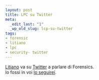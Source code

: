 ```yaml
--- 
layout: post
title: LPC su Twitter
meta: 
  _edit_last: "1"
  _wp_old_slug: lcp-su-twitter
tags: 
- forensic
- litiano
- lpc
- security- twitter
---
```

[Litiano][1] va su [Twitter][2] a parlare di Forensics.  
Io fossi in voi [lo seguirei][2].  
  
[1]: http://www.lpcforensic.it
[2]: http://twitter.com/lpcforensic 
